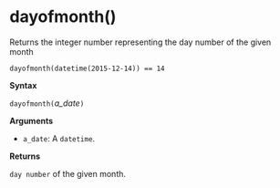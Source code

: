 # dayofmonth()

Returns the integer number representing the day number of the given month

<!-- csl -->
```
dayofmonth(datetime(2015-12-14)) == 14
```

**Syntax**

`dayofmonth(`*a_date*`)`

**Arguments**

* `a_date`: A `datetime`.

**Returns**

`day number` of the given month.